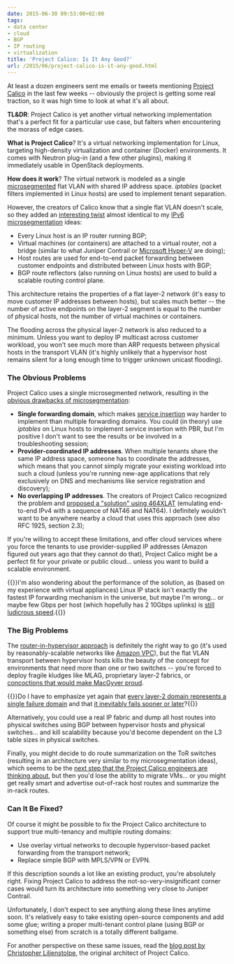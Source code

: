 ```yaml
---
date: 2015-06-30 09:53:00+02:00
tags:
- data center
- cloud
- BGP
- IP routing
- virtualization
title: 'Project Calico: Is It Any Good?'
url: /2015/06/project-calico-is-it-any-good.html
---
```

At least a dozen engineers sent me emails or tweets mentioning [Project Calico](http://www.projectcalico.org) in the last few weeks -- obviously the project is getting some real traction, so it was high time to look at what it's all about.

**TL&DR**: Project Calico is yet another virtual networking implementation that's a perfect fit for a particular use case, but falters when encountering the morass of edge cases.
<!--more-->
**What is Project Calico**? It's a virtual networking implementation for Linux, targeting high-density virtualization and container (Docker) environments. It comes with Neutron plug-in (and a few other plugins), making it immediately usable in OpenStack deployments.

**How does it work**? The virtual network is modeled as a single [microsegmented](/2015/03/microsegmentation-in-vmware-nsx-on.html) flat VLAN with shared IP address space. *iptables* (packet filters implemented in Linux hosts) are used to implement tenant separation.

However, the creators of Calico know that a single flat VLAN doesn't scale, so they added an [interesting twist](http://docs.projectcalico.org/en/latest/datapath.html) almost identical to my [IPv6 microsegmentation](/2015/04/video-ipv6-microsegmentation.html) ideas:

-   Every Linux host is an IP router running BGP;
-   Virtual machines (or containers) are attached to a virtual router, not a bridge (similar to what Juniper Contrail or [Microsoft Hyper-V](/2013/12/hyper-v-network-virtualization-packet.html) are doing);
-   Host routes are used for end-to-end packet forwarding between customer endpoints and distributed between Linux hosts with BGP;
-   BGP route reflectors (also running on Linux hosts) are used to build a scalable routing control plane.

This architecture retains the properties of a flat layer-2 network (it's easy to move customer IP addresses between hosts), but scales much better -- the number of active endpoints on the layer-2 segment is equal to the number of physical hosts, not the number of virtual machines or containers.

The flooding across the physical layer-2 network is also reduced to a minimum. Unless you want to deploy IP multicast across customer workload, you won't see much more than ARP requests between physical hosts in the transport VLAN (it's highly unlikely that a hypervisor host remains silent for a long enough time to trigger unknown unicast flooding).

### The Obvious Problems

Project Calico uses a single microsegmented network, resulting in the [obvious drawbacks of microsegmentation](/2015/06/do-we-still-need-subnets-in-virtualized.html):

-   **Single forwarding domain**, which makes [service insertion](/2014/02/service-insertion-with-openflow.html) way harder to implement than multiple forwarding domains. You could (in theory) use *iptables* on Linux hosts to implement service insertion with PBR, but I'm positive I don't want to see the results or be involved in a troubleshooting session;
-   **Provider-coordinated IP addresses**. When multiple tenants share the same IP address space, someone has to coordinate the addresses, which means that you cannot simply migrate your existing workload into such a cloud (unless you're running new-age applications that rely exclusively on DNS and mechanisms like service registration and discovery);
-   **No overlapping IP addresses**. The creators of Project Calico recognized the problem and [proposed a "solution" using 464XLAT](http://docs.projectcalico.org/en/latest/overlap-ips.html) (emulating end-to-end IPv4 with a sequence of NAT46 and NAT64). I definitely wouldn't want to be anywhere nearby a cloud that uses this approach (see also RFC 1925, section 2.3);

If you're willing to accept these limitations, and offer cloud services where you force the tenants to use provider-supplied IP addresses (Amazon figured out years ago that they cannot do that), Project Calico might be a perfect fit for your private or public cloud... unless you want to build a scalable environment.

{{<note>}}I'm also wondering about the performance of the solution, as (based on my experience with virtual appliances) Linux IP stack isn't exactly the fastest IP forwarding mechanism in the universe, but maybe I'm wrong... or maybe few Gbps per host (which hopefully has 2 10Gbps uplinks) is [still ludicrous speed](/2015/02/performance-of-hypervisor-based-overlay.html).{{</note>}}

### The Big Problems

The [router-in-hypervisor approach](/2011/04/vcloud-architects-ever-heard-of-mpls.html) is definitely the right way to go (it's used by reasonably-scalable networks like [Amazon VPC](/2013/12/packet-forwarding-in-amazon-vpc.html)), but the flat VLAN transport between hypervisor hosts kills the beauty of the concept for environments that need more than one or two switches -- you're forced to deploy fragile kludges like MLAG, proprietary layer-2 fabrics, or [concoctions that would make MacGyver proud](http://docs.projectcalico.org/en/latest/l2-interconnectFabric.html).

{{<note>}}Do I have to emphasize yet again that [every layer-2 domain represents a single failure domain](/2012/05/layer-2-network-is-single-failure.html) and that [it inevitably fails sooner or later](/2015/06/another-spectacular-layer-2-failure.html)?{{</note>}}

Alternatively, you could use a real IP fabric and dump all host routes into physical switches using BGP between hypervisor hosts and physical switches... and kill scalability because you'd become dependent on the L3 table sizes in physical switches.

Finally, you might decide to do route summarization on the ToR switches (resulting in an architecture very similar to my microsegmentation ideas), which seems to be the [next step that the Project Calico engineers are thinking about](http://docs.projectcalico.org/en/latest/l3-interconnectFabric.html), but then you'd lose the ability to migrate VMs... or you might get really smart and advertise out-of-rack host routes and summarize the in-rack routes.

### Can It Be Fixed?

Of course it might be possible to fix the Project Calico architecture to support true multi-tenancy and multiple routing domains:

-   Use overlay virtual networks to decouple hypervisor-based packet forwarding from the transport network;
-   Replace simple BGP with MPLS/VPN or EVPN.

If this description sounds a lot like an existing product, you're absolutely right. Fixing Project Calico to address the not-so-very-insignificant corner cases would turn its architecture into something very close to Juniper Contrail.

Unfortunately, I don't expect to see anything along these lines anytime soon. It's relatively easy to take existing open-source components and add some glue; writing a proper multi-tenant control plane (using BGP or something else) from scratch is a totally different ballgame.

For another perspective on these same issues, read the [blog post by Christopher Liljenstolpe](http://www.projectcalico.org/when-you-view-a-scale-out-network-through-a-1990s-enterprise-lens/), the original architect of Project Calico.
